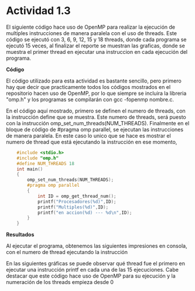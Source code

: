 # Actividad 1.3

El siguiente código hace uso de OpenMP para realizar la ejecución de multiples instrucciones de manera paralela con el uso de threads. Este código se ejecutó con 3, 6, 9, 12, 15 y 18 threads, donde cada programa se ejecutó 15 veces, al finalizar el reporte se muestran las graficas, donde se muestra el primer thread en ejecutar una instruccion en cada ejecución del programa.


**Código**

El código utilizado para esta actividad es bastante sencillo, pero primero hay que decir que practicamente todos los códigos mostrados en el repositorio hacen uso de OpenMP, por lo que siempre se incluira la libreria "omp.h" y los programas se compilarán con gcc -fopenmp nombre.c.  

En el código aquí mostrado, primero se definen el numero de threads, con la instrucción define que se muestra. Este numero de threads, será puesto con la instrucción omp_set_num_threads(NUM_THREADS). Finalmente en el bloque de código de #pragma omp parallel, se ejecutan las instrucciones de manera paralela. En este caso lo unico que se hace es mostrar el numero de thread que está ejecutando la instrucción en ese momento,  

``` C
    #include <stdio.h>
    #include "omp.h"
    #define NUM_THREADS 18
    int main()
    {
        omp_set_num_threads(NUM_THREADS);
        #pragma omp parallel
        {
            int ID = omp_get_thread_num();
            printf("Procesadores(%d)",ID);
            printf("Multiples(%d)",ID);
            printf("en accion(%d) --- %d\n",ID);
        }
    }
```
**Resultados**

Al ejecutar el programa, obtenemos las siguientes impresiones en consola, con el numero de thread ejecutando la instrucción



En las siguientes gráficas se puede observar qué thread fue el primero en ejecutar una instrucción printf en cada una de las 15 ejecuciones. Cabe destacar que este código hace uso de OpenMP para su ejecución y la numeración de los threads empieza desde 0

